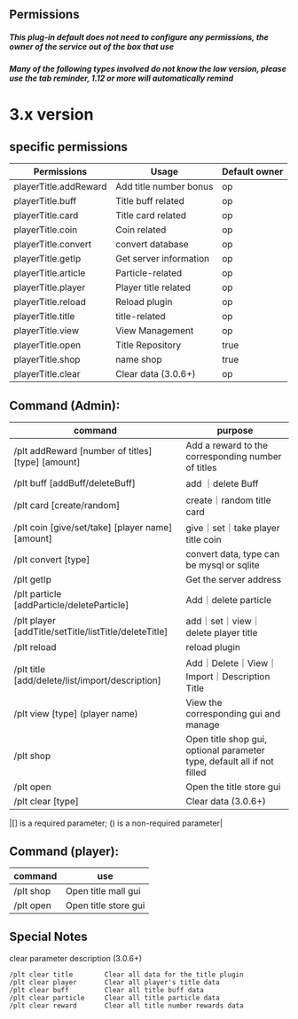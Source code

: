 ## Permissions

##### This plug-in default does not need to configure any permissions, the owner of the service out of the box that use

##### Many of the following types involved do not know the low version, please use the tab reminder, 1.12 or more will automatically remind

# 3.x version

## specific permissions

| Permissions           | Usage                  | Default owner |
|-----------------------|------------------------|---------------|
| playerTitle.addReward | Add title number bonus | op            |
| playerTitle.buff      | Title buff related     | op            |
| playerTitle.card      | Title card related     | op            |
| playerTitle.coin      | Coin related           | op            |
| playerTitle.convert   | convert database       | op            |
| playerTitle.getIp     | Get server information | op            |
| playerTitle.article   | Particle-related       | op            |
| playerTitle.player    | Player title related   | op            |
| playerTitle.reload    | Reload plugin          | op            |
| playerTitle.title     | title-related          | op            |
| playerTitle.view      | View Management        | op            |
| playerTitle.open      | Title Repository       | true          |
| playerTitle.shop      | name shop              | true          |
| playerTitle.clear     | Clear data (3.0.6+)    | op            |

## Command (Admin):

| command                                               | purpose                                                                 |
|-------------------------------------------------------|-------------------------------------------------------------------------|
| /plt addReward [number of titles] [type] [amount]     | Add a reward to the corresponding number of titles                      |
| /plt buff [addBuff/deleteBuff]                        | add ｜delete Buff                                                        ||
| /plt card [create/random]                             | create｜random title card                                                |
| /plt coin [give/set/take] [player name] [amount]      | give｜set｜take player title coin                                         |
| /plt convert [type]                                   | convert data, type can be mysql or sqlite                               |
| /plt getIp                                            | Get the server address                                                  |
| /plt particle [addParticle/deleteParticle]            | Add｜delete particle                                                     |
| /plt player [addTitle/setTitle/listTitle/deleteTitle] | add｜set｜view｜delete player title                                        |
| /plt reload                                           | reload plugin                                                           |
| /plt title [add/delete/list/import/description]       | Add｜Delete｜View｜Import｜Description Title                                |
| /plt view [type] (player name)                        | View the corresponding gui and manage                                   |
| /plt shop                                             | Open title shop gui, optional parameter type, default all if not filled |
| /plt open                                             | Open the title store gui                                                |
| /plt clear [type]                                     | Clear data (3.0.6+)                                                     |

|[] is a required parameter; () is a non-required parameter|

## Command (player):

| command            | use                  |
|--------------------|----------------------|
| /plt shop          | Open title mall gui  |
| /plt open          | Open title store gui |

## Special Notes

clear parameter description (3.0.6+)
```
/plt clear title        Clear all data for the title plugin
/plt clear player       Clear all player's title data
/plt clear buff         Clear all title buff data
/plt clear particle     Clear all title particle data
/plt clear reward       Clear all title number rewards data
```